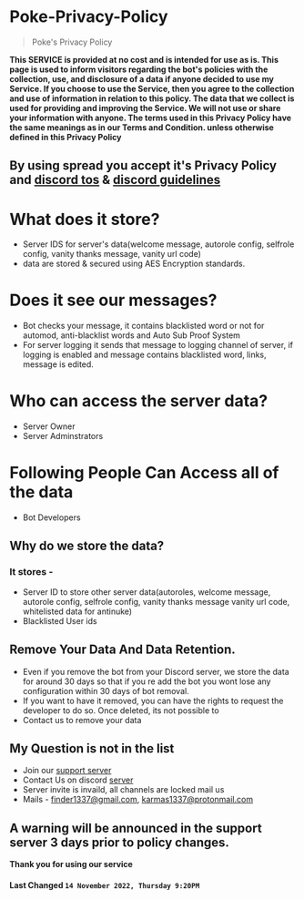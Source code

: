 # Poke-Privacy-Policy

> Poke's Privacy Policy

**This SERVICE is provided at no cost and is intended for use as is. This page is used to inform visitors regarding the bot's policies with the collection, use, and disclosure of a data if anyone decided to use my Service. If you choose to use the Service, then you agree to the collection and use of information in relation to this policy. The data that we collect is used for providing and improving the Service. We will not use or share your information with anyone. The terms used in this Privacy Policy have the same meanings as in our Terms and Condition. unless otherwise defined in this Privacy Policy**

## By using spread you accept it's Privacy Policy and [discord tos](https://discord.com/terms) & [discord guidelines](https://discord.com/guidelines)

# What does it store?

- Server IDS for server's data(welcome message, autorole config, selfrole config, vanity thanks message, vanity url code)
- data are stored & secured using AES Encryption standards.

# Does it see our messages?

- Bot checks your message, it contains blacklisted word or not for automod, anti-blacklist words and Auto Sub Proof System
- For server logging it sends that message to logging channel of server, if logging is enabled and message contains blacklisted word, links, message is edited.

# Who can access the server data?

- Server Owner
- Server Adminstrators

# Following People Can Access all of the data

- Bot Developers

## Why do we store the data?

### It stores -

- Server ID to store other server data(autoroles, welcome message, autorole config, selfrole config, vanity thanks message vanity url code, whitelisted data for antinuke)
- Blacklisted User ids

## Remove Your Data And Data Retention.

- Even if you remove the bot from your Discord server, we store the data for around 30 days so that if you re add the bot you wont lose any configuration within 30 days of bot removal.
- If you want to have it removed, you can have the rights to request the developer to do so. Once deleted, its not possible to
- Contact us to remove your data

## My Question is not in the list

- Join our [support server](https://discord.gg/disgrace)
- Contact Us on discord [server](https://discord.gg/lgnop)
- Server invite is invaild, all channels are locked mail us
- Mails - finder1337@gmail.com, karmas1337@protonmail.com


## A warning will be announced in the support server 3 days prior to policy changes.

**Thank you for using our service**

#### **Last Changed `14 November 2022, Thursday 9:20PM`**
